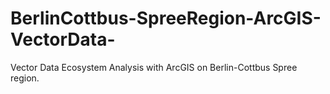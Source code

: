 # BerlinCottbus-SpreeRegion-ArcGIS-VectorData-
Vector Data Ecosystem Analysis with ArcGIS on Berlin-Cottbus Spree region.
